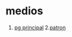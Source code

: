 # medios
1. [pg principal](https://grb10.github.io/medios/)
2.[patron](https://grb10.github.io/medios/patron)
